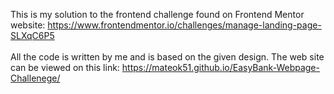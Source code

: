 This is my solution to the frontend challenge found on Frontend Mentor website: https://www.frontendmentor.io/challenges/manage-landing-page-SLXqC6P5 <br> <br> All the code is written by me and is based on the given design. The web site can be viewed on this link: https://mateok51.github.io/EasyBank-Webpage-Challenege/
